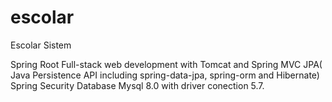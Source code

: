 # escolar
Escolar Sistem

Spring Root
Full-stack web development with Tomcat and Spring MVC
JPA( Java Persistence API including spring-data-jpa, spring-orm and Hibernate)
Spring Security
Database Mysql 8.0 with driver conection 5.7.
